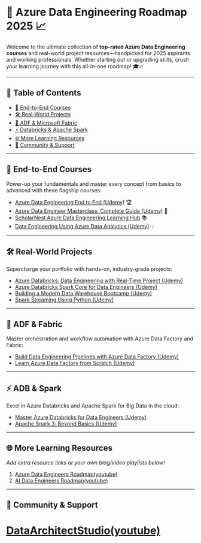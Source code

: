 # 🚀 Azure Data Engineering Roadmap 2025 📈

Welcome to the ultimate collection of **top-rated Azure Data Engineering courses** and real-world project resources—handpicked for 2025 aspirants and working professionals. Whether starting out or upgrading skills, crush your learning journey with this all-in-one roadmap! 🎓🔥

---

## 📑 Table of Contents

- [🚀 End-to-End Courses](#end-to-end-courses)
- [🛠️ Real-World Projects](#real-world-projects)
- [🔗 ADF & Microsoft Fabric](#adf--fabric)
- [⚡ Databricks & Apache Spark](#adb--spark)
- [🌐 More Learning Resources](#more-learning-resources)
- [🙌 Community & Support](#community--support)

---

## 🚀 End-to-End Courses

Power-up your fundamentals and master every concept from basics to advanced with these flagship courses:

- [Azure Data Engineering End to End (Udemy)](https://www.udemy.com/course/azure-data-engineering-end-to-end-course-english/?kw=Azure+data+engineerin&src=sac&couponCode=LETSLEARNNOW)  🏆
- [Azure Data Engineer Masterclass: Complete Guide (Udemy)](https://www.udemy.com/course/azure-data-engineer-masterclass-the-complete-guide/?couponCode=LETSLEARNNOW) 🌟
- [ScholarNest Azure Data Engineering Learning Hub](https://www.scholarnest.com/) 📚
- [Data Engineering Using Azure Data Analytics (Udemy)](https://www.udemy.com/course/data-engineering-using-azure-data-analytics/?couponCode=MT260825G2) 💡

---

## 🛠️ Real-World Projects

Supercharge your portfolio with hands-on, industry-grade projects:

- [Azure Databricks: Data Engineering with Real-Time Project (Udemy)](https://www.udemy.com/course/azure-databricks-data-engineering-with-real-time-project/?couponCode=LETSLEARNNOW)
- [Azure Databricks Spark Core for Data Engineers (Udemy)](https://www.udemy.com/course/azure-databricks-spark-core-for-data-engineers/?couponCode=LETSLEARNNOW)
- [Building a Modern Data Warehouse Bootcamp (Udemy)](https://www.udemy.com/course/building-a-modern-data-warehouse-data-engineering-bootcamp/?couponCode=KEEPLEARNING)
- [Spark Streaming Using Python (Udemy)](https://www.udemy.com/course/spark-streaming-using-python/?couponCode=LETSLEARNNOW)

---

## 🔗 ADF & Fabric

Master orchestration and workflow automation with Azure Data Factory and Fabric:

- [Build Data Engineering Pipelines with Azure Data Factory (Udemy)](https://www.udemy.com/course/build-data-engineering-pipelines-with-azure-data-factory/?couponCode=KEEPLEARNING)
- [Learn Azure Data Factory from Scratch (Udemy)](https://www.udemy.com/course/learn-azure-data-factory-from-scratch/)

---

## ⚡ ADB & Spark

Excel in Azure Databricks and Apache Spark for Big Data in the cloud:

- [Master Azure Databricks for Data Engineers (Udemy)](https://www.udemy.com/course/master-azure-databricks-for-data-engineers/?couponCode=LETSLEARNNOW)
- [Apache Spark 3: Beyond Basics (Udemy)](https://www.udemy.com/course/apache-spark-3-beyond-basics/)

---

## 🌐 More Learning Resources

_Add extra resource links or your own blog/video playlists below!_
1. [Azure Data Engineers Roadmap(youtube)](https://youtu.be/L3LY57BSgTk)
2. [AI Data Engineers Roadmap(youtube)](https://youtu.be/4EvmBI5O_wg)

---

## 🙌 Community & Support
# [DataArchitectStudio(youtube)](https://www.youtube.com/channel/UCGnwMQLcCsDQzGh_vufQBtw)
